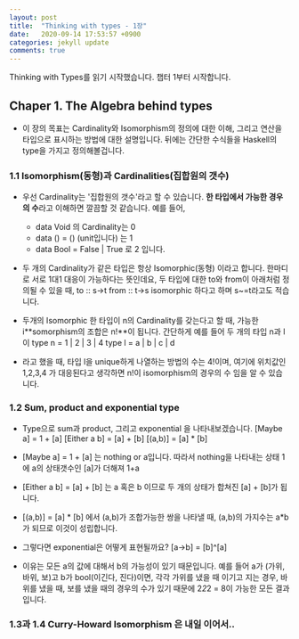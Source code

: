 ```yaml
---
layout: post
title:  "Thinking with types - 1장"
date:   2020-09-14 17:53:57 +0900
categories: jekyll update
comments: true
---
```


Thinking with Types를 읽기 시작했습니다. 챕터 1부터 시작합니다.
## Chaper 1. The Algebra behind types

- 이 장의 목표는 Cardinality와 Isomorphism의 정의에 대한 이해, 그리고 연산을 타입으로 표시하는 방법에 대한 설명입니다. 뒤에는 간단한 수식들을 Haskell의 type을 가지고 정의해볼겁니다.

### 1.1 Isomorphism(동형)과 Cardinalities(집합원의 갯수)

- 우선 Cardinality는 '집합원의 갯수'라고 할 수 있습니다. **한 타입에서 가능한 경우의 수**라고 이해하면 깔끔할 것 같습니다. 예를 들어,
    - data Void 의 Cardinality는 0
    - data () = () (unit입니다) 는 1
    - data Bool = False | True 로 2 입니다.

- 두 개의 Cardinality가 같은 타입은 항상 Isomorphic(동형) 이라고 합니다. 한마디로 서로 1대1 대응이 가능하다는 뜻인데요, 두 타입에 대한 to와 from이 아래처럼 정의될 수 있을 때,
to :: s->t
from :: t->s
isomorphic 하다고 하며 s~=t라고도 적습니다. 

- 두개의 Isomorphic 한 타입이 n의 Cardinality를 갖는다고 할 때, 가능한 i**somorphism의 조합은 n!**이 됩니다. 간단하게 예를 들어 두 개의 타입 n과 l이 
type n = 1 | 2 | 3 | 4
type l = a | b | c | d
- 라고 했을 때, 타입 l을 unique하게 나열하는 방법의 수는 4!이며, 여기에 위치값인 1,2,3,4 가 대응된다고 생각하면 n!이 isomorphism의 경우의 수 임을 알 수 있습니다. 

### 1.2 Sum, product and exponential type

- Type으로 sum과 product, 그리고 exponential 을 나타내보겠습니다.
[Maybe a] = 1 + [a]
[Either a b] = [a] + [b]
[(a,b)] = [a] * [b]

- [Maybe a] = 1 + [a] 는 nothing or a입니다. 따라서 nothing을 나타내는 상태 1에 a의 상태갯수인 [a]가 더해져 1+a
- [Either a b] = [a] + [b] 는 a 혹은 b 이므로 두 개의 상태가 합쳐진 [a] + [b]가 됩니다.
- [(a,b)] = [a] * [b] 에서 (a,b)가 조합가능한 쌍을 나타낼 때, (a,b)의 가지수는 a*b가 되므로 이것이 성립합니다.

- 그렇다면 exponential은 어떻게 표현될까요?
[a->b] = [b]^[a] 
- 이유는 모든 a의 값에 대해서 b의 가능성이 있기 때문입니다. 예를 들어 a가 (가위, 바위, 보)고 b가 bool(이긴다, 진다)이면, 각각 가위를 냈을 때 이기고 지는 경우, 바위를 냈을 때, 보를 냈을 때의 경우의 수가 있기 때문에 2*2*2 = 8이 가능한 모든 결과입니다.


### 1.3과 1.4 Curry-Howard Isomorphism 은 내일 이어서.. 


